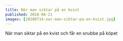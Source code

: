 ```yaml
---
title: När man siktar på en kvist
published: 2018-08-21
images: [20180714-nar-man-siktar-pa-en-kvist.jpg]
---
```


När man siktar på en kvist och får en snubbe på köpet
